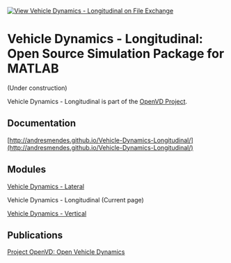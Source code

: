[![View Vehicle Dynamics - Longitudinal on File Exchange](https://www.mathworks.com/matlabcentral/images/matlab-file-exchange.svg)](https://www.mathworks.com/matlabcentral/fileexchange/81938-vehicle-dynamics-longitudinal)

# Vehicle Dynamics - Longitudinal: Open Source Simulation Package for MATLAB

(Under construction)

Vehicle Dynamics - Longitudinal is part of the [OpenVD Project](https://github.com/andresmendes/openvd).

## Documentation

[http://andresmendes.github.io/Vehicle-Dynamics-Longitudinal/](http://andresmendes.github.io/Vehicle-Dynamics-Longitudinal/)

## Modules

[Vehicle Dynamics - Lateral](https://github.com/andresmendes/Vehicle-Dynamics-Lateral/)

Vehicle Dynamics - Longitudinal (Current page)

[Vehicle Dynamics - Vertical](https://github.com/andresmendes/Vehicle-Dynamics-Vertical/)

## Publications

[Project OpenVD: Open Vehicle Dynamics](https://www.researchgate.net/project/OpenVD-Open-Vehicle-Dynamics/)
